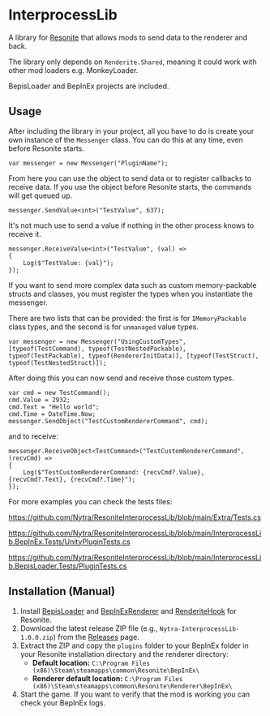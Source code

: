 # InterprocessLib

A library for [Resonite](https://resonite.com/) that allows mods to send data to the renderer and back.

The library only depends on `Renderite.Shared`, meaning it could work with other mod loaders e.g. MonkeyLoader.

BepisLoader and BepInEx projects are included.

## Usage

After including the library in your project, all you have to do is create your own instance of the `Messenger` class. You can do this at any time, even before Resonite starts.

```
var messenger = new Messenger("PluginName");
```

From here you can use the object to send data or to register callbacks to receive data. If you use the object before Resonite starts, the commands will get queued up.

```
messenger.SendValue<int>("TestValue", 637);
```

It's not much use to send a value if nothing in the other process knows to receive it. 

```
messenger.ReceiveValue<int>("TestValue", (val) =>
{
	Log($"TestValue: {val}");
});
```

If you want to send more complex data such as custom memory-packable structs and classes, you must register the types when you instantiate the messenger.

There are two lists that can be provided: the first is for `IMemoryPackable` class types, and the second is for `unmanaged` value types.

```
var messenger = new Messenger("UsingCustomTypes", [typeof(TestCommand), typeof(TestNestedPackable), typeof(TestPackable), typeof(RendererInitData)], [typeof(TestStruct), typeof(TestNestedStruct)]);
```

After doing this you can now send and receive those custom types.

```
var cmd = new TestCommand();
cmd.Value = 2932;
cmd.Text = "Hello world";
cmd.Time = DateTime.Now;
messenger.SendObject("TestCustomRendererCommand", cmd);
```

and to receive:

```
messenger.ReceiveObject<TestCommand>("TestCustomRendererCommand", (recvCmd) =>
{
	Log($"TestCustomRendererCommand: {recvCmd?.Value}, {recvCmd?.Text}, {recvCmd?.Time}");
});
```

For more examples you can check the tests files: 

https://github.com/Nytra/ResoniteInterprocessLib/blob/main/Extra/Tests.cs

https://github.com/Nytra/ResoniteInterprocessLib/blob/main/InterprocessLib.BepInEx.Tests/UnityPluginTests.cs

https://github.com/Nytra/ResoniteInterprocessLib/blob/main/InterprocessLib.BepisLoader.Tests/PluginTests.cs

## Installation (Manual)
1. Install [BepisLoader](https://github.com/ResoniteModding/BepisLoader) and [BepInExRenderer](https://thunderstore.io/c/resonite/p/ResoniteModding/BepInExRenderer/) and [RenderiteHook](https://thunderstore.io/c/resonite/p/ResoniteModding/RenderiteHook/) for Resonite.
2. Download the latest release ZIP file (e.g., `Nytra-InterprocessLib-1.0.0.zip`) from the [Releases](https://github.com/Nytra/ResoniteInterprocessLib/releases) page.
3. Extract the ZIP and copy the `plugins` folder to your BepInEx folder in your Resonite installation directory and the renderer directory:
   - **Default location:** `C:\Program Files (x86)\Steam\steamapps\common\Resonite\BepInEx\`
   - **Renderer default location:** `C:\Program Files (x86)\Steam\steamapps\common\Resonite\Renderer\BepInEx\`
4. Start the game. If you want to verify that the mod is working you can check your BepInEx logs.
